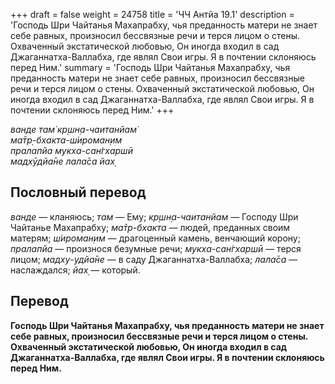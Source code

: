+++
draft = false
weight = 24758
title = 'ЧЧ Антйа 19.1'
description = 'Господь Шри Чайтанья Махапрабху, чья преданность матери не знает себе равных, произносил бессвязные речи и терся лицом о стены. Охваченный экстатической любовью, Он иногда входил в сад Джаганнатха-Валлабха, где являл Свои игры. Я в почтении склоняюсь перед Ним.'
summary = 'Господь Шри Чайтанья Махапрабху, чья преданность матери не знает себе равных, произносил бессвязные речи и терся лицом о стены. Охваченный экстатической любовью, Он иногда входил в сад Джаганнатха-Валлабха, где являл Свои игры. Я в почтении склоняюсь перед Ним.'
+++

_ванде там̇ кр̣шн̣а-чаитанйам̇  
ма̄тр̣-бхакта-ш́ироман̣им  
пралапйа мукха-сан̇гхаршӣ  
мадхӯдйа̄не лала̄са йах̣_

## Пословный перевод

_ванде_ — кланяюсь; _там_ — Ему; _кр̣шн̣а_\-_чаитанйам_ — Господу Шри Чайтанье Махапрабху; _ма̄т̣р_\-_бхакта_ — людей, преданных своим матерям; _ш́ироман̣им_ — драгоценный камень, венчающий корону; _пралапйа_ — произнося безумные речи; _мукха_\-_сан̇гхаршӣ_ — терся лицом; _мадху_\-_удйа̄не_ — в саду Джаганнатха-Валлабха; _лала̄са_ — наслаждался; _йах̣_ — который.

## Перевод

**Господь Шри Чайтанья Махапрабху, чья преданность матери не знает себе равных, произносил бессвязные речи и терся лицом о стены. Охваченный экстатической любовью, Он иногда входил в сад Джаганнатха-Валлабха, где являл Свои игры. Я в почтении склоняюсь перед Ним.**
